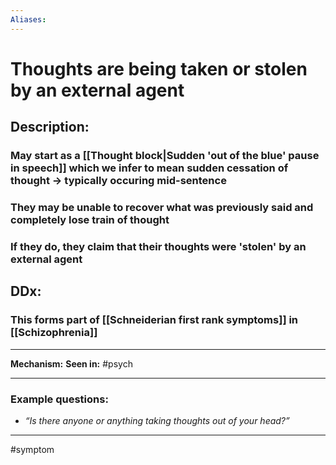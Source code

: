 ```yaml
---
Aliases:
---
```

# Thoughts are being taken or stolen by an external agent
## Description:
### May start as a [[Thought block|Sudden 'out of the blue' pause in speech]] which we infer to mean sudden cessation of thought -> typically occuring mid-sentence
### They may be unable to recover what was previously said and completely lose train of thought
### If they do, they claim that their thoughts were 'stolen' by an external agent 
## DDx:
### This forms part of [[Schneiderian first rank symptoms]] in [[Schizophrenia]]

---
**Mechanism:**
**Seen in:** #psych 

---
### Example questions:
-   _“Is there anyone or anything taking thoughts out of your head?”_


---
#symptom 